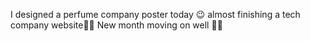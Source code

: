 I designed a perfume company poster today 😉 almost finishing a tech company website🔆🌺 New month moving on well 💯🔥